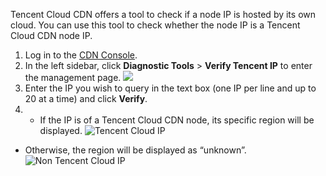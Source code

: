 Tencent Cloud CDN offers a tool to check if a node IP is hosted by its own cloud. You can use this tool to check whether the node IP is a Tencent Cloud CDN node IP.  
1. Log in to the [CDN Console](https://console.cloud.tencent.com/cdn).
2. In the left sidebar, click **Diagnostic Tools** > **Verify Tencent IP** to enter the management page.
![](https://main.qcloudimg.com/raw/fc8669f86f144bdcfc1796a02eee0421.png)
3. Enter the IP you wish to query in the text box (one IP per line and up to 20 at a time) and click **Verify**.
4. - If the IP is of a Tencent Cloud CDN node, its specific region will be displayed.
![Tencent Cloud IP](https://main.qcloudimg.com/raw/f79998ecff018a0066b11f769c4a0a19.png)
 - Otherwise, the region will be displayed as “unknown”.
![Non Tencent Cloud IP](https://main.qcloudimg.com/raw/ab63c3b2785f1f955f7b546585eb8c7e.png)
